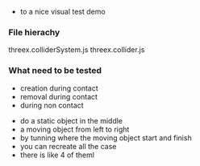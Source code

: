 * to a nice visual test demo

### File hierachy
threex.colliderSystem.js
threex.collider.js


### What need to be tested
* creation during contact
* removal during contact
* during non contact


- do a static object in the middle
- a moving object from left to right
- by tunning where the moving object start and finish
- you can recreate all the case
- there is like 4 of theml